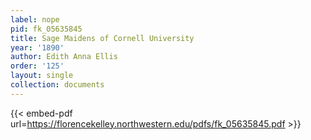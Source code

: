 ```yaml
---
label: nope
pid: fk_05635845
title: Sage Maidens of Cornell University
year: '1890'
author: Edith Anna Ellis
order: '125'
layout: single
collection: documents
---
```



{{< embed-pdf url=https://florencekelley.northwestern.edu/pdfs/fk_05635845.pdf >}}